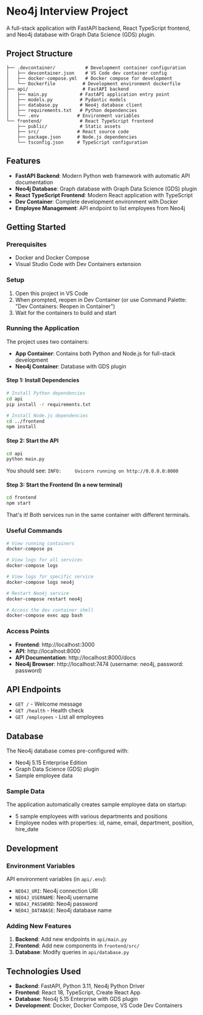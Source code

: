 # Neo4j Interview Project

A full-stack application with FastAPI backend, React TypeScript frontend, and Neo4j database with Graph Data Science (GDS) plugin.

## Project Structure

```
├── .devcontainer/           # Development container configuration
│   ├── devcontainer.json    # VS Code dev container config
│   ├── docker-compose.yml   # Docker compose for development
│   └── Dockerfile          # Development environment dockerfile
├── api/                    # FastAPI backend
│   ├── main.py            # FastAPI application entry point
│   ├── models.py          # Pydantic models
│   ├── database.py        # Neo4j database client
│   ├── requirements.txt   # Python dependencies
│   └── .env              # Environment variables
└── frontend/              # React TypeScript frontend
    ├── public/            # Static assets
    ├── src/              # React source code
    ├── package.json      # Node.js dependencies
    └── tsconfig.json     # TypeScript configuration
```

## Features

- **FastAPI Backend**: Modern Python web framework with automatic API documentation
- **Neo4j Database**: Graph database with Graph Data Science (GDS) plugin
- **React TypeScript Frontend**: Modern React application with TypeScript
- **Dev Container**: Complete development environment with Docker
- **Employee Management**: API endpoint to list employees from Neo4j

## Getting Started

### Prerequisites

- Docker and Docker Compose
- Visual Studio Code with Dev Containers extension

### Setup

1. Open this project in VS Code
2. When prompted, reopen in Dev Container (or use Command Palette: "Dev Containers: Reopen in Container")
3. Wait for the containers to build and start

### Running the Application

The project uses two containers:
- **App Container**: Contains both Python and Node.js for full-stack development
- **Neo4j Container**: Database with GDS plugin

#### Step 1: Install Dependencies
```bash
# Install Python dependencies
cd api
pip install -r requirements.txt

# Install Node.js dependencies  
cd ../frontend
npm install
```

#### Step 2: Start the API
```bash
cd api
python main.py
```
You should see: `INFO:     Uvicorn running on http://0.0.0.0:8000`

#### Step 3: Start the Frontend (In a new terminal)
```bash
cd frontend
npm start
```

That's it! Both services run in the same container with different terminals.

### Useful Commands

```bash
# View running containers
docker-compose ps

# View logs for all services
docker-compose logs

# View logs for specific service
docker-compose logs neo4j

# Restart Neo4j service
docker-compose restart neo4j

# Access the dev container shell
docker-compose exec app bash
```

### Access Points

- **Frontend**: http://localhost:3000
- **API**: http://localhost:8000
- **API Documentation**: http://localhost:8000/docs
- **Neo4j Browser**: http://localhost:7474 (username: neo4j, password: password)

## API Endpoints

- `GET /` - Welcome message
- `GET /health` - Health check
- `GET /employees` - List all employees

## Database

The Neo4j database comes pre-configured with:
- Neo4j 5.15 Enterprise Edition
- Graph Data Science (GDS) plugin
- Sample employee data

### Sample Data

The application automatically creates sample employee data on startup:
- 5 sample employees with various departments and positions
- Employee nodes with properties: id, name, email, department, position, hire_date

## Development

### Environment Variables

API environment variables (in `api/.env`):
- `NEO4J_URI`: Neo4j connection URI
- `NEO4J_USERNAME`: Neo4j username
- `NEO4J_PASSWORD`: Neo4j password
- `NEO4J_DATABASE`: Neo4j database name

### Adding New Features

1. **Backend**: Add new endpoints in `api/main.py`
2. **Frontend**: Add new components in `frontend/src/`
3. **Database**: Modify queries in `api/database.py`

## Technologies Used

- **Backend**: FastAPI, Python 3.11, Neo4j Python Driver
- **Frontend**: React 18, TypeScript, Create React App
- **Database**: Neo4j 5.15 Enterprise with GDS plugin
- **Development**: Docker, Docker Compose, VS Code Dev Containers
